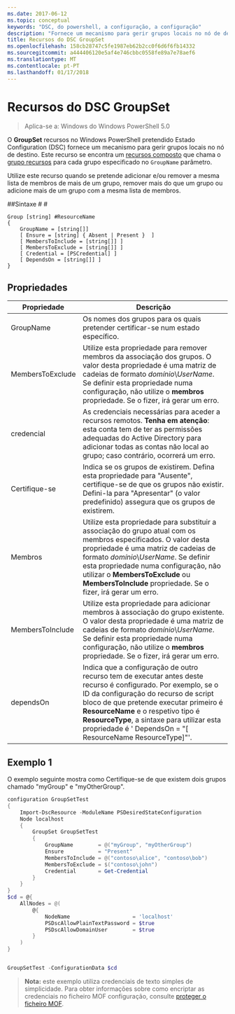 ```yaml
---
ms.date: 2017-06-12
ms.topic: conceptual
keywords: "DSC, do powershell, a configuração, a configuração"
description: "Fornece um mecanismo para gerir grupos locais no nó de destino."
title: Recursos do DSC GroupSet
ms.openlocfilehash: 158cb28747c5fe1987eb62b2cc0f6d6f6fb14332
ms.sourcegitcommit: a444406120e5af4e746cbbc0558fe89a7e78aef6
ms.translationtype: MT
ms.contentlocale: pt-PT
ms.lasthandoff: 01/17/2018
---
```

# <a name="dsc-groupset-resource"></a>Recursos do DSC GroupSet

> Aplica-se a: Windows do Windows PowerShell 5.0

O **GroupSet** recursos no Windows PowerShell pretendido Estado Configuration (DSC) fornece um mecanismo para gerir grupos locais no nó de destino. Este recurso se encontra um [recursos composto](authoringResourceComposite.md) que chama o [grupo recursos](groupResource.md) para cada grupo especificado no `GroupName` parâmetro.

Utilize este recurso quando se pretende adicionar e/ou remover a mesma lista de membros de mais de um grupo, remover mais do que um grupo ou adicione mais de um grupo com a mesma lista de membros.

##<a name="syntax"></a>Sintaxe # #
```
Group [string] #ResourceName
{
    GroupName = [string[]]
    [ Ensure = [string] { Absent | Present }  ]
    [ MembersToInclude = [string[]] ]
    [ MembersToExclude = [string[]] ]
    [ Credential = [PSCredential] ]
    [ DependsOn = [string[]] ]
}
```

## <a name="properties"></a>Propriedades

|  Propriedade  |  Descrição   | 
|---|---| 
| GroupName| Os nomes dos grupos para os quais pretender certificar-se num estado específico.| 
| MembersToExclude| Utilize esta propriedade para remover membros da associação dos grupos. O valor desta propriedade é uma matriz de cadeias de formato *domínio*\\*UserName*. Se definir esta propriedade numa configuração, não utilize o **membros** propriedade. Se o fizer, irá gerar um erro.| 
| credencial| As credenciais necessárias para aceder a recursos remotos. **Tenha em atenção**: esta conta tem de ter as permissões adequadas do Active Directory para adicionar todas as contas não local ao grupo; caso contrário, ocorrerá um erro.
| Certifique-se| Indica se os grupos de existirem. Defina esta propriedade para "Ausente", certifique-se de que os grupos não existir. Defini-la para "Apresentar" (o valor predefinido) assegura que os grupos de existirem.| 
| Membros| Utilize esta propriedade para substituir a associação do grupo atual com os membros especificados. O valor desta propriedade é uma matriz de cadeias de formato *domínio*\\*UserName*. Se definir esta propriedade numa configuração, não utilizar o **MembersToExclude** ou **MembersToInclude** propriedade. Se o fizer, irá gerar um erro.| 
| MembersToInclude| Utilize esta propriedade para adicionar membros à associação do grupo existente. O valor desta propriedade é uma matriz de cadeias de formato *domínio*\\*UserName*. Se definir esta propriedade numa configuração, não utilize o **membros** propriedade. Se o fizer, irá gerar um erro.| 
| dependsOn | Indica que a configuração de outro recurso tem de executar antes deste recurso é configurado. Por exemplo, se o ID da configuração do recurso de script bloco de que pretende executar primeiro é __ResourceName__ e o respetivo tipo é __ResourceType__, a sintaxe para utilizar esta propriedade é ' DependsOn = "[ ResourceName ResourceType]"'.| 

## <a name="example-1"></a>Exemplo 1

O exemplo seguinte mostra como Certifique-se de que existem dois grupos chamado "myGroup" e "myOtherGroup". 

```powershell
configuration GroupSetTest
{
    Import-DscResource -ModuleName PSDesiredStateConfiguration
    Node localhost
    {
        GroupSet GroupSetTest
        {
            GroupName        = @("myGroup", "myOtherGroup")
            Ensure           = "Present"
            MembersToInclude = @("contoso\alice", "contoso\bob")
            MembersToExclude = $("contoso\john")
            Credential       = Get-Credential
        }
    }
}
$cd = @{
    AllNodes = @(
        @{
            NodeName                    = 'localhost'
            PSDscAllowPlainTextPassword = $true
            PSDscAllowDomainUser        = $true
        }
    )
}


GroupSetTest -ConfigurationData $cd
```

>**Nota:** este exemplo utiliza credenciais de texto simples de simplicidade. Para obter informações sobre como encriptar as credenciais no ficheiro MOF configuração, consulte [proteger o ficheiro MOF](secureMOF.md).


